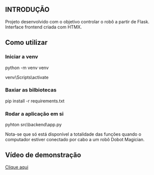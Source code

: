 <!-- formato de referência do Bruno Conti -->
## INTRODUÇÃO

Projeto desenvolvido com o objetivo controlar o robô a partir de Flask. Interface frontend criada com HTMX.

## Como utilizar

### Iniciar a venv

python -m venv venv

venv\Scripts\activate

### Baxiar as bilbiotecas

pip install -r requirements.txt

### Rodar a aplicação em si

pyhton src\backend\app.py

Nota-se que só está disponível a totalidade das funções quando o computador estiver conectado por cabo a um robô Dobot Magician.

## Vídeo de demonstração

<a href="https://youtu.be/Fdpo0Z-8Oow" target="_blank" rel="noopener noreferrer">Clique aqui</a>
